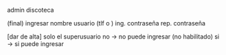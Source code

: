 admin discoteca

(final)
ingresar nombre usuario (tlf o )
ing. contraseña
rep. contraseña

[dar de alta] solo el superusuario
no -> no puede ingresar (no habilitado)
si -> si puede ingresar